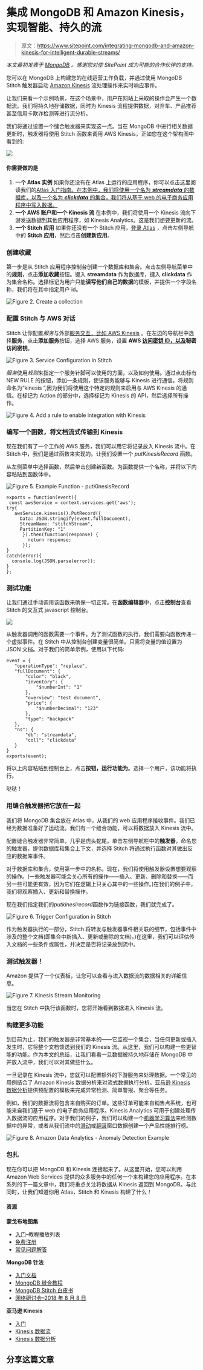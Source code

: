 # 集成 MongoDB 和 Amazon Kinesis，实现智能、持久的流

> 原文：<https://www.sitepoint.com/integrating-mongodb-and-amazon-kinesis-for-intelligent-durable-streams/>

*本文最初发表于 [MongoDB](https://synd.co/2NCzyKk​) 。感谢您对使 SitePoint 成为可能的合作伙伴的支持。*

您可以在 MongoDB 上构建您的在线运营工作负载，并通过使用 MongoDB Stitch 触发器启动 [Amazon Kinesis](https://aws.amazon.com/kinesis/) 流处理操作来实时响应事件。

让我们来看一个示例场景，在这个场景中，用户在网站上采取的操作会产生一个数据流。我们将持久地存储数据，同时为 Kinesis 流程提供数据，对弃车、产品推荐甚至信用卡欺诈检测等进行流分析。

我们将通过设置一个缝合触发器来实现这一点。当在 MongoDB 中进行相关数据更新时，触发器将使用 Stitch 函数来调用 AWS Kinesis，正如您在这个架构图中看到的:

![](img/5041b42e75907935a00884df9d3618b2.png)

#### 你需要做的是

1.  **一个 Atlas 实例**
    如果你还没有在 Atlas 上运行的应用程序，你可以点击这里阅读我们的[Atlas 入门指南。在本例中，我们将使用一个名为 ***streamdata*** 的数据库，以及一个名为 ***clickdata*** 的集合，我们将从基于 web 的电子商务应用程序中写入数据。](https://docs.atlas.mongodb.com/getting-started/)
2.  **一个 AWS 账户和一个 Kinesis 流**
    在本例中，我们将使用一个 Kinesis 流向下游发送数据到其他应用程序，如 Kinesis Analytics。这是我们想要更新的流。
3.  **一个 Stitch 应用**
    如果你还没有一个 Stitch 应用，[登录 Atlas](https://cloud.mongodb.com/user#/atlas/login) ，点击左侧导航中的 **Stitch 应用**，然后点击**创建新应用**。

### 创建收藏

第一步是从 Stitch 应用程序控制台创建一个数据库和集合。点击左侧导航菜单中的**规则**，点击**添加收藏**按钮。键入 **streamdata** 作为数据库，键入 **clickdata** 作为集合名称。选择标记为用户只能**读写他们自己的数据**的模板，并提供一个字段名称，我们将在其中指定用户 id。

![Figure 2\. Create a collection](img/b551c148c1e2a17272719546873925db.png)

### 配置 Stitch 与 AWS 对话

Stitch 让你配置*服务*与外部[服务交互，比如 AWS Kinesis](https://docs.mongodb.com/stitch/reference/partner-services/amazon-service/) 。在左边的导航栏中选择**服务**，点击**添加服务**按钮，选择 AWS 服务，设置 **AWS [访问密钥 ID，以及](https://aws.amazon.com/blogs/security/wheres-my-secret-access-key/)秘密访问密钥**。

![Figure 3\. Service Configuration in Stitch](img/3e946f08ccd3291be803ac7745ddbcd1.png)

*服务*使用*规则*来指定一个服务针脚可以使用的方面，以及如何使用。通过点击标有 NEW RULE 的按钮，添加一条规则，使该服务能够与 Kinesis 进行通信。将规则命名为“kinesis ”,因为我们将使用这个特定的规则来启用与 AWS Kinesis 的通信。在标记为 Action 的部分中，选择标记为 Kinesis 的 API，然后选择所有操作。

![Figure 4\. Add a rule to enable integration with Kinesis](img/4d20cdda547701c98dbb8960c85cb425.png)

### 编写一个函数，将文档流式传输到 Kinesis

现在我们有了一个工作的 AWS 服务，我们可以用它将记录放入 Kinesis 流中。在 Stitch 中，我们是通过函数来实现的。让我们设置一个 *putKinesisRecord* 函数。

从左侧菜单中选择函数，然后单击创建新函数。为函数提供一个名称，并将以下内容粘贴到函数体中。

![Figure 5\. Example Function - putKinesisRecord](img/dd8f2d9c885d29744e93422d74973c5a.png)

```
exports = function(event){
 const awsService = context.services.get('aws');
try{
   awsService.kinesis().PutRecord({
     Data: JSON.stringify(event.fullDocument),
     StreamName: "stitchStream",
     PartitionKey: "1"
      }).then(function(response) {
        return response;
      });
}
catch(error){
  console.log(JSON.parse(error));
}
}; 
```

### 测试功能

让我们通过手动调用该函数来确保一切正常。在**函数编辑器**中，点击**控制台**查看 Stitch 的交互式 javascript 控制台。

![](img/d9a5e36ac3b08943db161033a4324920.png)

从触发器调用的函数需要一个事件。为了测试函数的执行，我们需要向函数传递一个虚拟事件。在 Stitch 中从控制台创建变量很简单。只需将变量的值设置为 JSON 文档。对于我们的简单示例，使用以下代码:

```
event = {
   "operationType": "replace",
   "fullDocument": {
       "color": "black",
       "inventory": {
           "$numberInt": "1"
       },
       "overview": "test document",
       "price": {
           "$numberDecimal": "123"
       },
       "type": "backpack"
   },
   "ns": {
       "db": "streamdata",
       "coll": "clickdata"
   }
}
exports(event); 
```

将以上内容粘贴到控制台上，点击**按钮，运行功能为**。选择一个用户，该功能将执行。

哒哒！

### 用缝合触发器把它放在一起

我们将 MongoDB 集合放在 Atlas 中，从我们的 web 应用程序接收事件。我们已经为数据准备好了运动流。我们有一个缝合功能，可以将数据放入 Kinesis 流中。

配置缝合触发器非常简单，几乎是虎头蛇尾。单击左侧导航栏中的**触发器**，命名您的触发器，提供数据库和集合上下文，并选择 Stitch 将通过执行函数对其做出反应的数据库事件。

对于数据库和集合，使用第一步中的名称。现在，我们将使用触发器设置想要观察的操作。(一些触发器可能会关心所有的操作——插入、更新、删除和替换——而另一些可能更有效，因为它们在逻辑上只关心其中的一些操作。)在我们的例子中，我们将观察插入、更新和替换操作。

现在我们指定我们的*putkinesirecord*函数作为链接函数，我们就完成了。

![Figure 6\. Trigger Configuration in Stitch](img/cfe60218d8f689ba87ea58e4d3ec342b.png)

作为触发器执行的一部分，Stitch 将转发与触发器事件相关联的细节，包括事件中涉及的整个文档(即集合中新插入、更新或删除的文档)。)在这里，我们可以评估传入文档的一些条件或属性，并决定是否将记录放到流中。

### 测试触发器！

Amazon 提供了一个仪表板，让您可以查看与进入数据流的数据相关的详细信息。

![Figure 7\. Kinesis Stream Monitoring](img/7bfab8126bedfa628ee03d47b119fd62.png)

当您在 Stitch 中执行该函数时，您将开始看到数据进入 Kinesis 流。

### 构建更多功能

到目前为止，我们的触发器是非常基本的——它监视一个集合，当任何更新或插入发生时，它将整个文档馈送到我们的 Kinesis 流。从这里，我们可以构建一些更智能的功能。作为本文的总结，让我们看看一旦数据被持久地存储在 MongoDB 中并放入流中，我们可以对其做些什么。

一旦记录在 Kinesis 流中，您就可以配置额外的下游服务来处理数据。一个常见的用例结合了 Amazon Kinesis 数据分析来对流式数据执行分析。[亚马逊 Kinesis 数据分析](https://aws.amazon.com/kinesis/data-analytics/)提供预配置的模板来完成异常检测、简单警报、聚合等任务。

例如，我们的数据流将包含来自购买的订单。这些订单可能来自销售点系统，也可能来自我们基于 web 的电子商务应用程序。Kinesis Analytics 可用于创建处理传入数据流的应用程序。对于我们的例子，我们可以构建一个[机器学习算法](https://docs.aws.amazon.com/kinesisanalytics/latest/dev/app-anomaly-detection.html)来检测数据中的异常，或者从我们流中的[滑动](https://docs.aws.amazon.com/kinesisanalytics/latest/dev/sliding-window-concepts.html)或[翻滚](https://docs.aws.amazon.com/kinesisanalytics/latest/dev/tumbling-window-concepts.html)窗口数据创建一个产品性能排行榜。

![Figure 8\. Amazon Data Analytics - Anomaly Detection Example](img/46f937040431964a6908a97b4a21222c.png)

### 包扎

现在你可以把 MongoDB 和 Kinesis 连接起来了。从这里开始，您可以利用 Amazon Web Services 提供的众多服务中的任何一个来构建您的应用程序。在本系列的下一篇文章中，我们将重点关注将数据从 Kinesis 返回到 MongoDB。与此同时，让我们知道你用 Atlas，Stitch 和 Kinesis 构建了什么！

#### 资源

**蒙戈布地图集**

*   [入门](https://www.mongodb.com/presentations/tutorial-series-getting-started-with-mongodb-atlas)–教程播放列表
*   [免费注册](https://www.mongodb.com/cloud/atlas/lp/general)
*   [常见问题解答](https://www.mongodb.com/cloud/atlas/faq)

**MongoDB 针法**

*   [入门文档](https://docs.mongodb.com/stitch/getting-started/)
*   [MongoDB 缝合教程](https://docs.mongodb.com/stitch/tutorials/)
*   [MongoDB Stitch 白皮书](https://www.mongodb.com/collateral/mongodb-stitch-serverless-platform)
*   [网络研讨会–2018 年 8 月 8 日](https://www.mongodb.com/webinar/mongodb-stitch)

**亚马逊 Kinesis**

*   [入门](https://docs.aws.amazon.com/streams/latest/dev/getting-started.html)
*   [Kinesis 数据流](https://aws.amazon.com/kinesis/data-streams/)
*   [Kinesis 数据分析](https://aws.amazon.com/kinesis/data-analytics/)

## 分享这篇文章